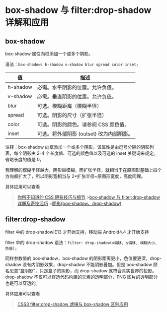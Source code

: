 # box-shadow 与 filter:drop-shadow 详解和应用

## box-shadow

box-shadow 属性向框添加一个或多个阴影。

语法：`box-shadow: h-shadow v-shadow blur spread color inset;`

| 值       | 描述                                     |
| -------- | ---------------------------------------- |
| h-shadow | 必需。水平阴影的位置。允许负值。         |
| v-shadow | 必需。垂直阴影的位置。允许负值。         |
| blur     | 可选。模糊距离（模糊半径）               |
| spread   | 可选。阴影的尺寸（扩张半径）             |
| color    | 可选。阴影的颜色。请参阅 CSS 颜色值。    |
| inset    | 可选。将外部阴影 (outset) 改为内部阴影。 |

注释：box-shadow 向框添加一个或多个阴影。该属性是由逗号分隔的阴影列表，每个阴影由 2-4 个长度值、可选的颜色值以及可选的 inset 关键词来规定。省略长度的值是 0。

我理解的模糊半径越大，阴影越模糊，而扩张半径，就相当于在原图形基础上四个方向都扩大了，所以阴影宽相当与 2\*扩张半径+原图形宽度，高度同理。

具体应用可以查看

> [你所不知道的 CSS 阴影技巧与细节](https://github.com/chokcoco/iCSS/issues/39) >[box-shadow 与 filter:drop-shadow 详解及奇技淫巧](https://www.cnblogs.com/coco1s/p/5592136.html) >[阴影(box-shadow、drop-shadow)](https://chokcoco.github.io/CSS-Inspiration/#/?id=阴影box-shadow、drop-shadow)

## filter:drop-shadow

filter 中的 drop-shadowIE13 才开始支持，移动端 Android4.4 才开始支持

filter 中的 drop-shadow 语法：`filter: drop-shadow(x偏移, y偏移, 模糊大小, 色值);`

同样参数值的 box-shadow，box-shadow 的阴影距离更小，色值要更深，drop-shadow 没有内阴影效果，drop-shadow 不能阴影叠加。但是 box-shadow 顾名思意“盒阴影”，只是盒子的阴影，而 drop-shadow 就符合真实世界的投影。drop-shadow 不仅可以穿透代码构建的元素的透明部分，PNG 图片的透明部分也是可以穿透的。

具体应用可以查看

> [CSS3 filter:drop-shadow 滤镜与 box-shadow 区别应用](https://www.zhangxinxu.com/wordpress/2016/05/css3-filter-drop-shadow-vs-box-shadow/)
